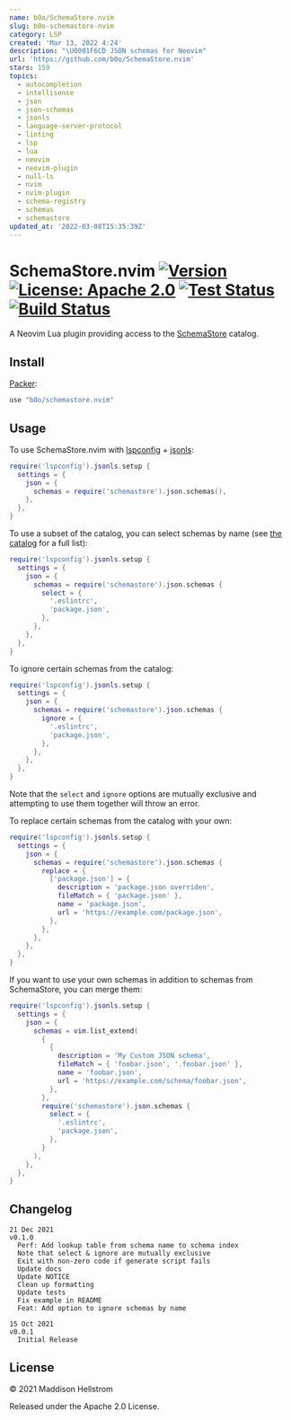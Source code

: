 ```yaml
---
name: b0o/SchemaStore.nvim
slug: b0o-schemastore-nvim
category: LSP
created: 'Mar 13, 2022 4:24'
description: "\U0001F6CD JSON schemas for Neovim"
url: 'https://github.com/b0o/SchemaStore.nvim'
stars: 159
topics:
  - autocompletion
  - intellisense
  - json
  - json-schemas
  - jsonls
  - language-server-protocol
  - linting
  - lsp
  - lua
  - neovim
  - neovim-plugin
  - null-ls
  - nvim
  - nvim-plugin
  - schema-registry
  - schemas
  - schemastore
updated_at: '2022-03-08T15:35:39Z'
---
```

# SchemaStore.nvim [![Version](https://img.shields.io/github/v/tag/b0o/schemastore.nvim?style=flat\&color=yellow\&label=version\&sort=semver)](https://github.com/b0o/schemastore.nvim/releases) [![License: Apache 2.0](https://img.shields.io/github/license/b0o/schemastore.nvim?style=flat\&color=green)](https://www.apache.org/licenses/LICENSE-2.0) [![Test Status](https://img.shields.io/github/workflow/status/b0o/schemastore.nvim/test?label=tests)](https://github.com/b0o/schemastore.nvim/actions/workflows/test.yaml) [![Build Status](https://img.shields.io/github/workflow/status/b0o/schemastore.nvim/generate)](https://github.com/b0o/schemastore.nvim/actions/workflows/generate.yaml)

A Neovim Lua plugin providing access to the [SchemaStore](https://github.com/SchemaStore/schemastore) catalog.

## Install

[Packer](https://github.com/wbthomason/packer.nvim):

```lua
use "b0o/schemastore.nvim"
```

## Usage

To use SchemaStore.nvim with [lspconfig](https://github.com/neovim/nvim-lspconfig/blob/master/CONFIG.md#jsonls) + [jsonls](https://github.com/hrsh7th/vscode-langservers-extracted):

```lua
require('lspconfig').jsonls.setup {
  settings = {
    json = {
      schemas = require('schemastore').json.schemas(),
    },
  },
}
```

To use a subset of the catalog, you can select schemas by name (see [the catalog](https://github.com/SchemaStore/schemastore/blob/master/src/api/json/catalog.json) for a full list):

```lua
require('lspconfig').jsonls.setup {
  settings = {
    json = {
      schemas = require('schemastore').json.schemas {
        select = {
          '.eslintrc',
          'package.json',
        },
      },
    },
  },
}
```

To ignore certain schemas from the catalog:

```lua
require('lspconfig').jsonls.setup {
  settings = {
    json = {
      schemas = require('schemastore').json.schemas {
        ignore = {
          '.eslintrc',
          'package.json',
        },
      },
    },
  },
}
```

Note that the `select` and `ignore` options are mutually exclusive and
attempting to use them together will throw an error.

To replace certain schemas from the catalog with your own:

```lua
require('lspconfig').jsonls.setup {
  settings = {
    json = {
      schemas = require('schemastore').json.schemas {
        replace = {
          ['package.json'] = {
            description = 'package.json overriden',
            fileMatch = { 'package.json' },
            name = 'package.json',
            url = 'https://example.com/package.json',
          },
        },
      },
    },
  },
}
```

If you want to use your own schemas in addition to schemas from SchemaStore, you can merge them:

```lua
require('lspconfig').jsonls.setup {
  settings = {
    json = {
      schemas = vim.list_extend(
        {
          {
            description = 'My Custom JSON schema',
            fileMatch = { 'foobar.json', '.foobar.json' },
            name = 'foobar.json',
            url = 'https://example.com/schema/foobar.json',
          },
        },
        require('schemastore').json.schemas {
          select = {
            '.eslintrc',
            'package.json',
          },
        }
      ),
    },
  },
}
```

## Changelog

    21 Dec 2021                                                             v0.1.0
      Perf: Add lookup table from schema name to schema index
      Note that select & ignore are mutually exclusive
      Exit with non-zero code if generate script fails
      Update docs
      Update NOTICE
      Clean up formatting
      Update tests
      Fix example in README
      Feat: Add option to ignore schemas by name

    15 Oct 2021                                                             v0.0.1
      Initial Release

## License

© 2021 Maddison Hellstrom

Released under the Apache 2.0 License.
